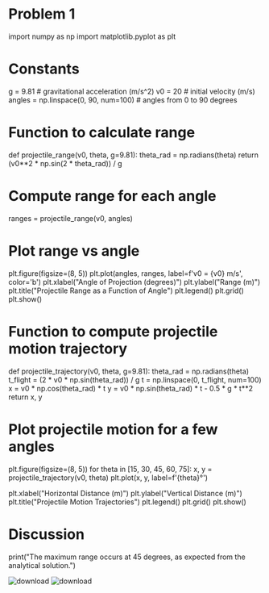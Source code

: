 # Problem 1

import numpy as np
import matplotlib.pyplot as plt

# Constants
g = 9.81  # gravitational acceleration (m/s^2)
v0 = 20   # initial velocity (m/s)
angles = np.linspace(0, 90, num=100)  # angles from 0 to 90 degrees

# Function to calculate range
def projectile_range(v0, theta, g=9.81):
    theta_rad = np.radians(theta)
    return (v0**2 * np.sin(2 * theta_rad)) / g

# Compute range for each angle
ranges = projectile_range(v0, angles)

# Plot range vs angle
plt.figure(figsize=(8, 5))
plt.plot(angles, ranges, label=f'v0 = {v0} m/s', color='b')
plt.xlabel("Angle of Projection (degrees)")
plt.ylabel("Range (m)")
plt.title("Projectile Range as a Function of Angle")
plt.legend()
plt.grid()
plt.show()

# Function to compute projectile motion trajectory
def projectile_trajectory(v0, theta, g=9.81):
    theta_rad = np.radians(theta)
    t_flight = (2 * v0 * np.sin(theta_rad)) / g
    t = np.linspace(0, t_flight, num=100)
    x = v0 * np.cos(theta_rad) * t
    y = v0 * np.sin(theta_rad) * t - 0.5 * g * t**2
    return x, y

# Plot projectile motion for a few angles
plt.figure(figsize=(8, 5))
for theta in [15, 30, 45, 60, 75]:
    x, y = projectile_trajectory(v0, theta)
    plt.plot(x, y, label=f'{theta}°')

plt.xlabel("Horizontal Distance (m)")
plt.ylabel("Vertical Distance (m)")
plt.title("Projectile Motion Trajectories")
plt.legend()
plt.grid()
plt.show()

# Discussion
print("The maximum range occurs at 45 degrees, as expected from the analytical solution.")

![download](https://github.com/user-attachments/assets/94ddaa11-82e6-40bd-9acf-74ff3bb98d0d)
![download](https://github.com/user-attachments/assets/97208085-cb8e-4816-84a3-a8cfc8cb7c23)
